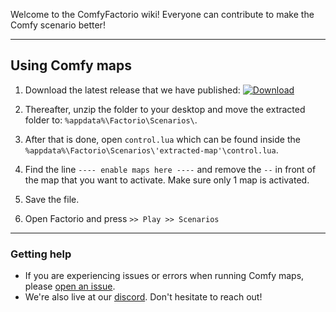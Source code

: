Welcome to the ComfyFactorio wiki! 
Everyone can contribute to make the Comfy scenario better! 

***

## Using Comfy maps

1. Download the latest release that we have published: <a href="https://github.com/M3wM3w/ComfyFactorio/archive/master.zip">
    <img src="https://img.shields.io/github/tag/M3wM3w/ComfyFactorio.svg?label=Release" alt="Download">
  </a>

2. Thereafter, unzip the folder to your desktop and move the extracted folder to: ``%appdata%\Factorio\Scenarios\``.

3. After that is done, open ``control.lua`` which can be found inside the ``%appdata%\Factorio\Scenarios\'extracted-map'\control.lua``. 
4. Find the line ``---- enable maps here ----`` and remove the ``--`` in front of the map that you want to activate. Make sure only 1 map is activated.
5. Save the file.
6. Open Factorio and press ``>> Play >> Scenarios``

***

### Getting help

- If you are experiencing issues or errors when running Comfy maps, please [open an issue](https://github.com/M3wM3w/ComfyFactorio/issues/new).
- We're also live at our [discord](https://getcomfy.eu/discord). Don't hesitate to reach out!